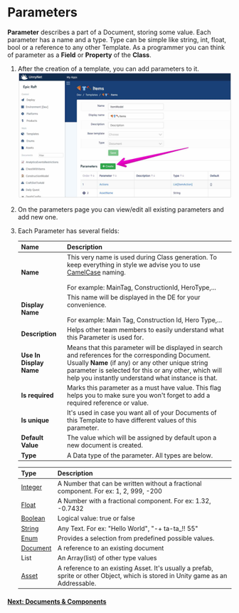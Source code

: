 # Parameters

**Parameter** describes a part of a Document, storing some value. Each parameter has a name and a type. Type can be simple like string, int, float, bool or a reference to any other Template. As a programmer you can think of parameter as a **Field** or **Property** of the **Class**.

1.  After the creation of a template, you can add parameters to it.
![Screenshot](../../img/de_example/de_create_params.jpg)

2. On the parameters page you can view/edit all existing parameters and add new one.
    
2. Each Parameter has several fields:

    Name              | Description
    ------------------|------
    **Name**          | This very name is used during Class generation. To keep everything in style we advise you to use [CamelCase](https://simple.wikipedia.org/wiki/CamelCase) naming.<br/><br/> For example: MainTag, ConstructionId, HeroType,...
    **Display Name**  | This name will be displayed in the DE for your convenience.<br/><br/> For example: Main Tag, Construction Id, Hero Type,...    
    **Description** | Helps other team members to easily understand what this Parameter is used for.
    **Use In Display Name** | Means that this parameter will be displayed in search and references for the corresponding Document. Usually **Name** (if any) or any other unique string parameter is selected for this or any other, which will help you instantly understand what instance is that.
    **Is required** | Marks this parameter as a must have value. This flag helps you to make sure you won't forget to add a required reference or value.
    **Is unique** | It's used in case you want all of your Documents of this Template to have different values of this parameter.
    **Default Value** | The value which will be assigned by default upon a new document is created.
    **Type** | A Data type of the parameter. All types are below.
        
    Type | Description
    -----|------------
    [Integer](https://en.wikipedia.org/wiki/Integer) | A Number that can be written without a fractional component. For ex: 1, 2, 999, -200
    [Float](https://en.wikipedia.org/wiki/Single-precision_floating-point_format) | A Number with a fractional component. For ex: 1.32, -0.7432
    [Boolean](https://en.wikipedia.org/wiki/Boolean_data_type) | Logical value: true or false
    [String](https://en.wikipedia.org/wiki/String_(computer_science)) | Any Text. For ex: "Hello World", "-+ ta-ta_!! 55"
    [Enum](/data_editor/getting_started/enums) | Provides a selection from predefined possible values.
    [Document](/data_editor/getting_started/documents) | A reference to an existing document
    List | An Array(list) of other type values
    [Asset](/data_editor/getting_started/assets) | A reference to an existing Asset. It's usually a prefab, sprite or other Object, which is stored in Unity game as an Addressable.

#### [Next: Documents & Components](/data_editor/getting_started/documents)

